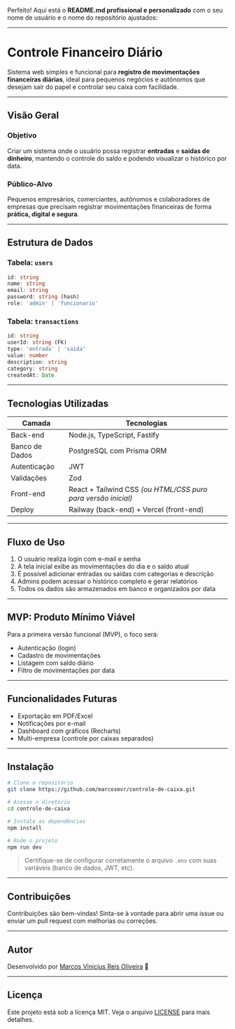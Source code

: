 Perfeito! Aqui está o **README.md profissional e personalizado** com o seu nome de usuário e o nome do repositório ajustados:

---

# Controle Financeiro Diário

Sistema web simples e funcional para **registro de movimentações financeiras diárias**, ideal para pequenos negócios e autônomos que desejam sair do papel e controlar seu caixa com facilidade.

---

## Visão Geral

### Objetivo
Criar um sistema onde o usuário possa registrar **entradas** e **saídas de dinheiro**, mantendo o controle do saldo e podendo visualizar o histórico por data.

### Público-Alvo
Pequenos empresários, comerciantes, autônomos e colaboradores de empresas que precisam registrar movimentações financeiras de forma **prática, digital e segura**.

---

## Estrutura de Dados

### Tabela: `users`

```ts
id: string
name: string
email: string
password: string (hash)
role: 'admin' | 'funcionario'
```

### Tabela: `transactions`

```ts
id: string
userId: string (FK)
type: 'entrada' | 'saida'
value: number
description: string
category: string
createdAt: Date
```

---

## Tecnologias Utilizadas

| Camada         | Tecnologias                                                         |
|----------------|----------------------------------------------------------------------|
| Back-end       | Node.js, TypeScript, Fastify                                        |
| Banco de Dados | PostgreSQL com Prisma ORM                                           |
| Autenticação   | JWT                                                                 |
| Validações     | Zod                                                                 |
| Front-end      | React + Tailwind CSS *(ou HTML/CSS puro para versão inicial)*       |
| Deploy         | Railway (back-end) + Vercel (front-end)                             |

---

## Fluxo de Uso

1. O usuário realiza login com e-mail e senha  
2. A tela inicial exibe as movimentações do dia e o saldo atual  
3. É possível adicionar entradas ou saídas com categorias e descrição  
4. Admins podem acessar o histórico completo e gerar relatórios  
5. Todos os dados são armazenados em banco e organizados por data  

---

## MVP: Produto Mínimo Viável

Para a primeira versão funcional (MVP), o foco será:

- Autenticação (login)
- Cadastro de movimentações
- Listagem com saldo diário
- Filtro de movimentações por data

---

## Funcionalidades Futuras

- Exportação em PDF/Excel  
- Notificações por e-mail  
- Dashboard com gráficos (Recharts)  
- Multi-empresa (controle por caixas separados)  

---

## Instalação

```bash
# Clone o repositório
git clone https://github.com/marcosmvr/controle-de-caixa.git

# Acesse o diretório
cd controle-de-caixa

# Instale as dependências
npm install

# Rode o projeto
npm run dev
```

> Certifique-se de configurar corretamente o arquivo `.env` com suas variáveis (banco de dados, JWT, etc).

---

## Contribuições

Contribuições são bem-vindas! Sinta-se à vontade para abrir uma issue ou enviar um pull request com melhorias ou correções.

---

## Autor

Desenvolvido por [Marcos Vinicius Reis Oliveira](https://github.com/marcosmvr) 🚀

---

## Licença

Este projeto está sob a licença MIT. Veja o arquivo [LICENSE](LICENSE) para mais detalhes.
